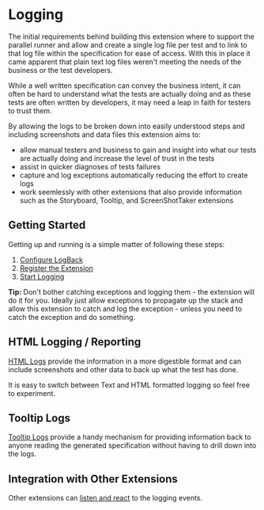 # Logging

The initial requirements behind building this extension where to support the parallel runner and allow and create a single log file per test and to link to that log file within the specification for ease of access.  With this in place it came apparent that plain text log files weren't meeting the needs of the business or the test developers. 

While a well written specification can convey the business intent, it can often be hard to understand what the tests are actually doing and as these tests are often written by developers, it may need a leap in faith for testers to trust them. 

By allowing the logs to be broken down into easily understood steps and including screenshots and data files this extension aims to:

* allow manual testers and business to gain and insight into what our tests are actually doing and increase the level of trust in the tests
* assist in quicker diagnoses of tests failures 
* capture and log exceptions automatically reducing the effort to create logs
* work seemlessly with other extensions that also provide information such as the Storyboard, Tooltip, and ScreenShotTaker extensions


## Getting Started

Getting up and running is a simple matter of following these steps:

1. [Configure LogBack](LogBackConfiguration.md "c:run") 
2. [Register the Extension](Extension.md#registeringtheextension "c:run")
3. [Start Logging](Extension.html#usingtheextension)

**Tip:** Don't bother catching exceptions and logging them - the extension will do it for you.  Ideally just allow exceptions to propagate up the stack and allow this extension to catch and log the exception - unless you need to catch the exception and do something.


## HTML Logging / Reporting

[HTML Logs](HtmlLog.md "c:run") provide the information in a more digestible format and can include screenshots and other data to back up what the test has done.

It is easy to switch between Text and HTML formatted logging so feel free to experiment.


## Tooltip Logs

[Tooltip Logs](ToolTipLog.md "c:run") provide a handy mechanism for providing information back to anyone reading the generated specification without having to drill down into the logs.

## Integration with Other Extensions 
Other extensions can [listen and react](Extension.html#integration) to the logging events.
